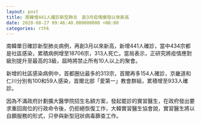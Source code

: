 ```yaml
---
layout: post
title: 南韓增441人確診新型肺炎　創3月疫情爆發以來新高
date: 2020-08-27 09:46:40.000000000 +08:00
categories: rthk
---
```


南韓單日確診新型肺炎病例，再創3月以來新高，新增441人確診，當中434宗都是社區感染，累積病例增至18706宗，313人死亡。當局表示，正研究將疫情應對級別提升至最高的3級，屆時將禁止所有10人以上的聚會。

新增的社區感染病例中，首都圈佔最多的313宗，首爾再多154人確診，京畿道和仁川分別有100和59人感染，首爾北部「愛第一」教會群組，累積增至933人確診。

因為不滿政府計劃擴大醫學院招生名額方案，發起罷診的實習醫生，在政府發出要求重回崗位的行政命令後，仍拒絕恢復工作，大韓實習醫生協會說，實習醫生將以自願服務的形式，只參與新型冠狀病毒篩查工作。

